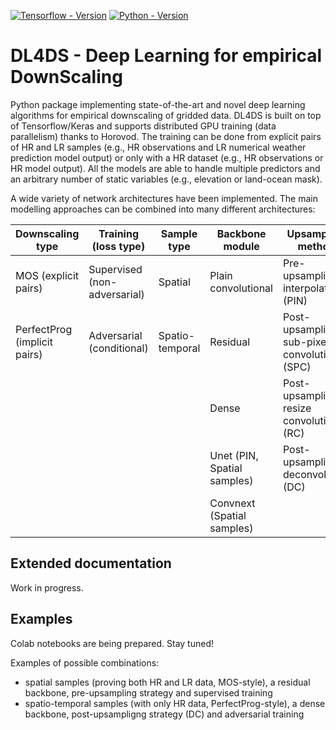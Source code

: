 [![Tensorflow - Version](https://img.shields.io/badge/Tensorflow%2FKeras-2.6+-blue&logo=tensorflow)](https://github.com/carlgogo/dl4ds) 
[![Python - Version](https://img.shields.io/badge/PYTHON-3.6+-red?style=flat&logo=python&logoColor=white)](https://github.com/carlgogo/dl4ds) 


# DL4DS - Deep Learning for empirical DownScaling

Python package implementing state-of-the-art and novel deep learning algorithms for empirical downscaling of gridded data. DL4DS is built on top of Tensorflow/Keras and supports distributed GPU training (data parallelism) thanks to Horovod. The training can be done from explicit pairs of HR and LR samples (e.g., HR observations and LR numerical weather prediction model output) or only with a HR dataset (e.g., HR observations or HR model output). All the models are able to handle multiple predictors and an arbitrary number of static variables (e.g., elevation or land-ocean mask).

A wide variety of network architectures have been implemented. The main modelling approaches can be combined into many different architectures:

|Downscaling type               |Training (loss type)         |Sample type     |Backbone module              |Upsampling method   |
|---                            |---                          |---             |---                          |---|
|MOS (explicit pairs)           |Supervised (non-adversarial) |Spatial         |Plain convolutional          |Pre-upsampling: interpolation (PIN) |
|PerfectProg (implicit pairs)   |Adversarial (conditional)    |Spatio-temporal |Residual                     |Post-upsampling: sub-pixel convolution (SPC)|
|                               |                             |                |Dense                        |Post-upsampling: resize convolution (RC) |
|                               |                             |                |Unet (PIN, Spatial samples)  |Post-upsampling: deconvolution (DC)   |
|                               |                             |                |Convnext (Spatial samples)   |                                      |

## Extended documentation 

Work in progress. 

## Examples

Colab notebooks are being prepared. Stay tuned!

Examples of possible combinations: 
* spatial samples (proving both HR and LR data, MOS-style), a residual backbone, pre-upsampling strategy and supervised training
* spatio-temporal samples (with only HR data, PerfectProg-style), a dense backbone, post-upsampligng strategy (DC) and adversarial training



